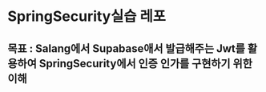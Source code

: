 # SpringSecurity실습 레포
## 목표 : Salang에서 Supabase애서 발급해주는 Jwt를 활용하여 SpringSecurity에서 인증 인가를 구현하기 위한 이해
